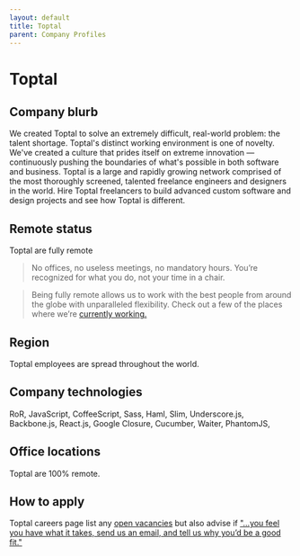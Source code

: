 ```yaml
---
layout: default
title: Toptal
parent: Company Profiles
---
```


# Toptal

## Company blurb

We created Toptal to solve an extremely difficult, real-world problem: the talent shortage. Toptal's distinct working environment is one of novelty. We've created a culture that prides itself on extreme innovation — continuously pushing the boundaries of what's possible in both software and business.
Toptal is a large and rapidly growing network comprised of the most thoroughly screened, talented freelance engineers and designers in the world. Hire Toptal freelancers to build advanced custom software and design projects and see how Toptal is different.

## Remote status

Toptal are fully remote
>No offices, no useless meetings, no mandatory hours. You’re recognized for what you do, not your time in a chair.

>Being fully remote allows us to work with the best people from around the globe with unparalleled flexibility. Check out a few of the places where we’re [currently working.](https://www.toptal.com/careers#remote-team)


## Region

Toptal employees are spread throughout the world.

## Company technologies

RoR, JavaScript, CoffeeScript, Sass, Haml, Slim, Underscore.js, Backbone.js, React.js, Google Closure, Cucumber, Waiter, PhantomJS,

## Office locations

Toptal are 100% remote.

## How to apply

Toptal careers page list any [open vacancies](https://www.toptal.com/careers) but also advise if ["...you feel you have what it takes, send us an email, and tell us why you’d be a good fit."](mailto:join@toptal.com)
